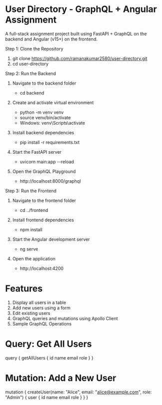 # User Directory - GraphQL + Angular Assignment
A full-stack assignment project built using FastAPI + GraphQL on the backend and Angular (v15+) on the frontend.

Step 1: Clone the Repository
  1. git clone https://github.com/ramanakumar2580/user-directory.git
  2. cd user-directory

Step 2: Run the Backend

 1. Navigate to the backend folder
    - cd backend
 2. Create and activate virtual environment
    - python -m venv venv
    - source venv/bin/activate
    - Windows: venv\Scripts\activate

 3. Install backend dependencies
    - pip install -r requirements.txt

 4. Start the FastAPI server
    - uvicorn main:app --reload

 5. Open the GraphQL Playground
    - http://localhost:8000/graphql

Step 3: Run the Frontend

 1. Navigate to the frontend folder
    - cd ../frontend

 2. Install frontend dependencies
    - npm install

 3. Start the Angular development server
    - ng serve

 4. Open the application
    - http://localhost:4200

# Features

1. Display all users in a table
2. Add new users using a form
3. Edit existing users
4. GraphQL queries and mutations using Apollo Client
5. Sample GraphQL Operations

# Query: Get All Users

   query {
     getAllUsers {
        id
        name
        email
        role
         }
     }

# Mutation: Add a New User

   mutation {
    createUser(name: "Alice", email: "alice@example.com", role: "Admin") {
    user {
      id
      name
      email
      role
       }
     }
    }

